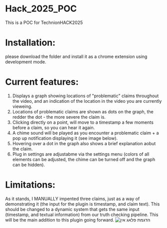 # Hack_2025_POC
This is a POC for TechnionHACK2025 

# Installation:

please download the folder and install it as a chrome extension using development mode.

# Current features:

1. Displays a graph showing locations of "problematic" claims throughout the video, and an indication of the location in the video you are currently vieweing.
2. Locations of problematic claims are shown as dots on the graph, the redder the dot - the more severe the claim is.
3. Clicking directly on a point, will move to a timestamp a few moments before a claim, so you can hear it again.
4. A chime sound will be played as you encounter a problematic claim + a pop up notification displaying it (see image below).
5. Hovering over a dot in the graph also shows a brief explanation aobut the claim.
6. Plug in settings are adjustabme via the settings menu (colors of all elements can be adjusted, the chime can be turned off and the graph can be hidden).

# Limitations:

As it stands, I MANUALLY impented three claims, just as a way of demonstrating it (the input for the plugin is timestamp, and claim text). This should be changed to a dynamic system that gets the same input (timestamp, and textual information) from our truth checking pipeline.
This will be the main addition to this plugin going forward.
![הדגמת פלאג אין](https://github.com/user-attachments/assets/d14b65ca-16a2-43a6-aff8-a7527faf6187)
